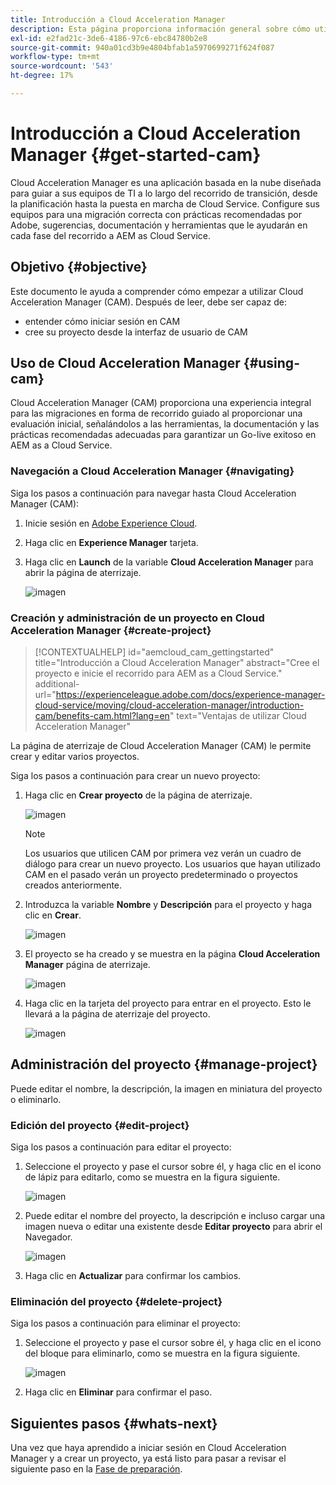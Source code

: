 ```yaml
---
title: Introducción a Cloud Acceleration Manager
description: Esta página proporciona información general sobre cómo utilizar y empezar a usar Cloud Acceleration Manager.
exl-id: e2fad21c-3de6-4186-97c6-ebc84780b2e8
source-git-commit: 940a01cd3b9e4804bfab1a5970699271f624f087
workflow-type: tm+mt
source-wordcount: '543'
ht-degree: 17%

---
```


# Introducción a Cloud Acceleration Manager {#get-started-cam}

Cloud Acceleration Manager es una aplicación basada en la nube diseñada para guiar a sus equipos de TI a lo largo del recorrido de transición, desde la planificación hasta la puesta en marcha de Cloud Service. Configure sus equipos para una migración correcta con prácticas recomendadas por Adobe, sugerencias, documentación y herramientas que le ayudarán en cada fase del recorrido a AEM as Cloud Service.

## Objetivo {#objective}

Este documento le ayuda a comprender cómo empezar a utilizar Cloud Acceleration Manager (CAM). Después de leer, debe ser capaz de:

* entender cómo iniciar sesión en CAM
* cree su proyecto desde la interfaz de usuario de CAM

## Uso de Cloud Acceleration Manager {#using-cam}

Cloud Acceleration Manager (CAM) proporciona una experiencia integral para las migraciones en forma de recorrido guiado al proporcionar una evaluación inicial, señalándolos a las herramientas, la documentación y las prácticas recomendadas adecuadas para garantizar un Go-live exitoso en AEM as a Cloud Service.

### Navegación a Cloud Acceleration Manager {#navigating}

Siga los pasos a continuación para navegar hasta Cloud Acceleration Manager (CAM):

1. Inicie sesión en [Adobe Experience Cloud](https://experience.adobe.com).

1. Haga clic en **Experience Manager** tarjeta.

1. Haga clic en **Launch** de la variable **Cloud Acceleration Manager** para abrir la página de aterrizaje.

   ![imagen](/help/journey-migration/cloud-acceleration-manager/assets/cam-1.png)

### Creación y administración de un proyecto en Cloud Acceleration Manager {#create-project}

>[!CONTEXTUALHELP]
>id="aemcloud_cam_gettingstarted"
>title="Introducción a Cloud Acceleration Manager"
>abstract="Cree el proyecto e inicie el recorrido para AEM as a Cloud Service."
>additional-url="https://experienceleague.adobe.com/docs/experience-manager-cloud-service/moving/cloud-acceleration-manager/introduction-cam/benefits-cam.html?lang=en" text="Ventajas de utilizar Cloud Acceleration Manager"

La página de aterrizaje de Cloud Acceleration Manager (CAM) le permite crear y editar varios proyectos.

Siga los pasos a continuación para crear un nuevo proyecto:

1. Haga clic en **Crear proyecto** de la página de aterrizaje.

   ![imagen](/help/journey-migration/cloud-acceleration-manager/assets/cam-2.png)

   >[!NOTE]
   >Los usuarios que utilicen CAM por primera vez verán un cuadro de diálogo para crear un nuevo proyecto. Los usuarios que hayan utilizado CAM en el pasado verán un proyecto predeterminado o proyectos creados anteriormente.

1. Introduzca la variable **Nombre** y **Descripción** para el proyecto y haga clic en **Crear**.

   ![imagen](/help/journey-migration/cloud-acceleration-manager/assets/cam-3.png)

1. El proyecto se ha creado y se muestra en la página **Cloud Acceleration Manager** página de aterrizaje.

   ![imagen](/help/journey-migration/cloud-acceleration-manager/assets/cam-landing.png)

1. Haga clic en la tarjeta del proyecto para entrar en el proyecto. Esto le llevará a la página de aterrizaje del proyecto.

   ![imagen](/help/journey-migration/cloud-acceleration-manager/assets/cam-5.png)

## Administración del proyecto {#manage-project}

Puede editar el nombre, la descripción, la imagen en miniatura del proyecto o eliminarlo.

### Edición del proyecto {#edit-project}

Siga los pasos a continuación para editar el proyecto:

1. Seleccione el proyecto y pase el cursor sobre él, y haga clic en el icono de lápiz para editarlo, como se muestra en la figura siguiente.

   ![imagen](/help/journey-migration/cloud-acceleration-manager/assets/cam-4.png)

1. Puede editar el nombre del proyecto, la descripción e incluso cargar una imagen nueva o editar una existente desde **Editar proyecto** para abrir el Navegador.

   ![imagen](/help/journey-migration/cloud-acceleration-manager/assets/cam-edit.png)

1. Haga clic en **Actualizar** para confirmar los cambios.

### Eliminación del proyecto {#delete-project}

Siga los pasos a continuación para eliminar el proyecto:

1. Seleccione el proyecto y pase el cursor sobre él, y haga clic en el icono del bloque para eliminarlo, como se muestra en la figura siguiente.

   ![imagen](/help/journey-migration/cloud-acceleration-manager/assets/cam-4.png)

1. Haga clic en **Eliminar** para confirmar el paso.

## Siguientes pasos {#whats-next}

Una vez que haya aprendido a iniciar sesión en Cloud Acceleration Manager y a crear un proyecto, ya está listo para pasar a revisar el siguiente paso en la [Fase de preparación](https://experienceleague.adobe.com/docs/experience-manager-cloud-service/moving/cloud-acceleration-manager/using-cam/cam-readiness-phase.html?lang=en).
